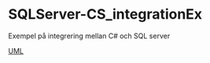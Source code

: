 # SQLServer-CS_integrationEx
Exempel på integrering mellan C# och SQL server

[UML](/SQLDataAccess/SQLDataAccess2.pdf)
